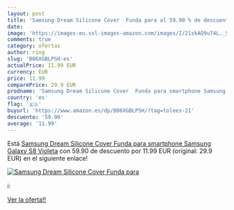 ```yaml
---
layout: post
title: 'Samsung Dream Silicone Cover  Funda para al 59.90 % de descuento'
date: 
image: 'https://images-eu.ssl-images-amazon.com/images/I/21skAQ9u74L._SL200_.jpg'
comments: true
category: ofertas
author: ring
slug: 'B06XGBLPSH-es'
actualPrice: 11.99 EUR
currency: EUR
price: 11.99
comparePrice: 29.9 EUR
prodname: 'Samsung Dream Silicone Cover  Funda para smartphone Samsung Galaxy S8  Violeta'
country: 'es'
flag: '🇪🇸'
buyurl: 'https://www.amazon.es/dp/B06XGBLPSH/?tag=tolees-21'
descuento: '59.90'
average: '11.99'
---
```


Está [Samsung Dream Silicone Cover  Funda para smartphone Samsung Galaxy S8  Violeta](https://www.amazon.es/dp/B06XGBLPSH/?tag=tolees-21) con 59.90 de descuento por 11.99 EUR (original: 29.9 EUR) en el siguiente enlace!

[![Samsung Dream Silicone Cover  Funda para](https://images-eu.ssl-images-amazon.com/images/I/21skAQ9u74L._SL200_.jpg)](https://www.amazon.es/dp/B06XGBLPSH/?tag=tolees-21)

ℹ️:


[Ver la oferta!!](https://www.amazon.es/dp/B06XGBLPSH/?tag=tolees-21)
